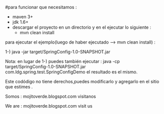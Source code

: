 #para funcionar que necesitamos :

- maven 3+
- jdk 1.6+
- descargar el proyecto en un directorio y en el ejecutar lo siguiente :
  - mvn clean install

para ejecutar el ejemplo(luego de haber ejecutado --> mvn clean install) :

 1-) java -jar target/SpringConfig-1.0-SNAPSHOT.jar

Nota: en lugar de 1-) puedes también ejecutar : 
 java -cp target/SpringConfig-1.0-SNAPSHOT.jar com.ldg.spring.test.SpringConfigDemo
  el resultado es el mismo.

Este codódigo no tiene derechos,puedes modificarlo y agregarlo en el sitio que estimes .

Somos : mojitoverde.blogspot.com visitanos

We are : mojitoverde.blogspot.com visit us
